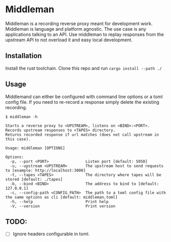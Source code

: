 # Middleman

Middleman is a recording reverse proxy meant for development work.
Middleman is language and platform agnostic.
The use case is any applications talking to an API. Use middleman to replay responses from the upstream API to not overload it and easy local development.

## Installation

Install the rust toolchain.
Clone this repo and run `cargo install --path ./`

## Usage
Middlemand can either be configured with command line options or a toml config file.
If you need to re-record a response simply delete the existing recording.

```text
$ middleman -h

Starts a reverse proxy to <UPSTREAM>, listens on <BIND>:<PORT>.
Records upstream responses to <TAPES> directory.
Returns recorded response if url matches (does not call upstream in this case).

Usage: middleman [OPTIONS]

Options:
  -p, --port <PORT>                Listen port [default: 5050]
  -u, --upstream <UPSTREAM>        The upstream host to send requests to [example: http://localhost:3000]
  -t, --tapes <TAPES>              The directory where tapes will be stored [default: ./tapes]
  -b, --bind <BIND>                The address to bind to [default: 127.0.0.1]
  -c, --config-path <CONFIG_PATH>  The path to a toml config file with the same options as cli [default: middleman.toml]
  -h, --help                       Print help
  -V, --version                    Print version
```

## TODO:

- [ ] Ignore headers configurable in toml.